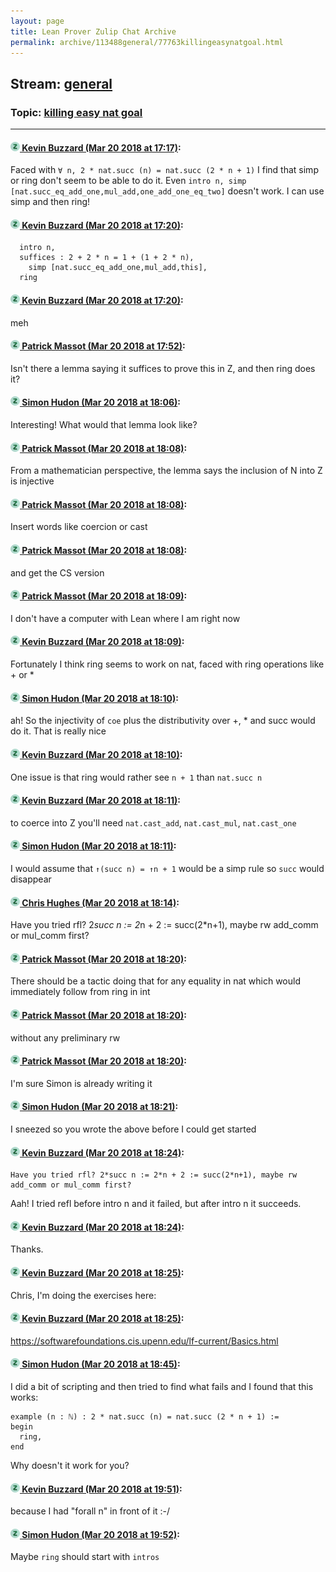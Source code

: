 ```yaml
---
layout: page
title: Lean Prover Zulip Chat Archive 
permalink: archive/113488general/77763killingeasynatgoal.html
---
```


## Stream: [general](index.html)
### Topic: [killing easy nat goal](77763killingeasynatgoal.html)

---

#### [![Click to go to Zulip](../../assets/img/zulip2.png) Kevin Buzzard (Mar 20 2018 at 17:17)](https://leanprover.zulipchat.com/#narrow/stream/113488-general/topic/killing%20easy%20nat%20goal/near/123969731):
Faced with `∀ n, 2 * nat.succ (n) = nat.succ (2 * n + 1)` I find that simp or ring don't seem to be able to do it. Even `intro n, simp [nat.succ_eq_add_one,mul_add,one_add_one_eq_two]` doesn't work. I can use simp and then ring!

#### [![Click to go to Zulip](../../assets/img/zulip2.png) Kevin Buzzard (Mar 20 2018 at 17:20)](https://leanprover.zulipchat.com/#narrow/stream/113488-general/topic/killing%20easy%20nat%20goal/near/123969887):
```
  intro n,
  suffices : 2 + 2 * n = 1 + (1 + 2 * n),
    simp [nat.succ_eq_add_one,mul_add,this], 
  ring
```

#### [![Click to go to Zulip](../../assets/img/zulip2.png) Kevin Buzzard (Mar 20 2018 at 17:20)](https://leanprover.zulipchat.com/#narrow/stream/113488-general/topic/killing%20easy%20nat%20goal/near/123969888):
meh

#### [![Click to go to Zulip](../../assets/img/zulip2.png) Patrick Massot (Mar 20 2018 at 17:52)](https://leanprover.zulipchat.com/#narrow/stream/113488-general/topic/killing%20easy%20nat%20goal/near/123971217):
Isn't there a lemma saying it suffices to prove this in Z, and then ring does it?

#### [![Click to go to Zulip](../../assets/img/zulip2.png) Simon Hudon (Mar 20 2018 at 18:06)](https://leanprover.zulipchat.com/#narrow/stream/113488-general/topic/killing%20easy%20nat%20goal/near/123971737):
Interesting! What would that lemma look like?

#### [![Click to go to Zulip](../../assets/img/zulip2.png) Patrick Massot (Mar 20 2018 at 18:08)](https://leanprover.zulipchat.com/#narrow/stream/113488-general/topic/killing%20easy%20nat%20goal/near/123971848):
From a mathematician perspective, the lemma says the inclusion of N into Z is injective

#### [![Click to go to Zulip](../../assets/img/zulip2.png) Patrick Massot (Mar 20 2018 at 18:08)](https://leanprover.zulipchat.com/#narrow/stream/113488-general/topic/killing%20easy%20nat%20goal/near/123971851):
Insert words like coercion or cast

#### [![Click to go to Zulip](../../assets/img/zulip2.png) Patrick Massot (Mar 20 2018 at 18:08)](https://leanprover.zulipchat.com/#narrow/stream/113488-general/topic/killing%20easy%20nat%20goal/near/123971854):
and get the CS version

#### [![Click to go to Zulip](../../assets/img/zulip2.png) Patrick Massot (Mar 20 2018 at 18:09)](https://leanprover.zulipchat.com/#narrow/stream/113488-general/topic/killing%20easy%20nat%20goal/near/123971878):
I don't have a computer with Lean where I am right now

#### [![Click to go to Zulip](../../assets/img/zulip2.png) Kevin Buzzard (Mar 20 2018 at 18:09)](https://leanprover.zulipchat.com/#narrow/stream/113488-general/topic/killing%20easy%20nat%20goal/near/123971881):
Fortunately I think ring seems to work on nat, faced with ring operations like + or *

#### [![Click to go to Zulip](../../assets/img/zulip2.png) Simon Hudon (Mar 20 2018 at 18:10)](https://leanprover.zulipchat.com/#narrow/stream/113488-general/topic/killing%20easy%20nat%20goal/near/123971936):
ah! So the injectivity of `coe` plus the distributivity over +, * and succ would do it. That is really nice

#### [![Click to go to Zulip](../../assets/img/zulip2.png) Kevin Buzzard (Mar 20 2018 at 18:10)](https://leanprover.zulipchat.com/#narrow/stream/113488-general/topic/killing%20easy%20nat%20goal/near/123971953):
One issue is that ring would rather see `n + 1` than `nat.succ n`

#### [![Click to go to Zulip](../../assets/img/zulip2.png) Kevin Buzzard (Mar 20 2018 at 18:11)](https://leanprover.zulipchat.com/#narrow/stream/113488-general/topic/killing%20easy%20nat%20goal/near/123971978):
to coerce into Z you'll need `nat.cast_add`, `nat.cast_mul`, `nat.cast_one`

#### [![Click to go to Zulip](../../assets/img/zulip2.png) Simon Hudon (Mar 20 2018 at 18:11)](https://leanprover.zulipchat.com/#narrow/stream/113488-general/topic/killing%20easy%20nat%20goal/near/123971979):
I would assume that `↑(succ n) = ↑n + 1` would be a simp rule so `succ` would disappear

#### [![Click to go to Zulip](../../assets/img/zulip2.png) Chris Hughes (Mar 20 2018 at 18:14)](https://leanprover.zulipchat.com/#narrow/stream/113488-general/topic/killing%20easy%20nat%20goal/near/123972132):
Have you tried rfl? 2*succ n := 2*n + 2 := succ(2*n+1), maybe rw add_comm or mul_comm first?

#### [![Click to go to Zulip](../../assets/img/zulip2.png) Patrick Massot (Mar 20 2018 at 18:20)](https://leanprover.zulipchat.com/#narrow/stream/113488-general/topic/killing%20easy%20nat%20goal/near/123972404):
There should be a tactic doing that for any equality in nat which would immediately follow from ring in int

#### [![Click to go to Zulip](../../assets/img/zulip2.png) Patrick Massot (Mar 20 2018 at 18:20)](https://leanprover.zulipchat.com/#narrow/stream/113488-general/topic/killing%20easy%20nat%20goal/near/123972415):
without any preliminary rw

#### [![Click to go to Zulip](../../assets/img/zulip2.png) Patrick Massot (Mar 20 2018 at 18:20)](https://leanprover.zulipchat.com/#narrow/stream/113488-general/topic/killing%20easy%20nat%20goal/near/123972422):
I'm sure Simon is already writing it

#### [![Click to go to Zulip](../../assets/img/zulip2.png) Simon Hudon (Mar 20 2018 at 18:21)](https://leanprover.zulipchat.com/#narrow/stream/113488-general/topic/killing%20easy%20nat%20goal/near/123972435):
I sneezed so you wrote the above before I could get started

#### [![Click to go to Zulip](../../assets/img/zulip2.png) Kevin Buzzard (Mar 20 2018 at 18:24)](https://leanprover.zulipchat.com/#narrow/stream/113488-general/topic/killing%20easy%20nat%20goal/near/123972553):
```quote
Have you tried rfl? 2*succ n := 2*n + 2 := succ(2*n+1), maybe rw add_comm or mul_comm first?
```
Aah! I tried refl before intro n and it failed, but after intro n it succeeds.

#### [![Click to go to Zulip](../../assets/img/zulip2.png) Kevin Buzzard (Mar 20 2018 at 18:24)](https://leanprover.zulipchat.com/#narrow/stream/113488-general/topic/killing%20easy%20nat%20goal/near/123972554):
Thanks.

#### [![Click to go to Zulip](../../assets/img/zulip2.png) Kevin Buzzard (Mar 20 2018 at 18:25)](https://leanprover.zulipchat.com/#narrow/stream/113488-general/topic/killing%20easy%20nat%20goal/near/123972561):
Chris, I'm doing the exercises here:

#### [![Click to go to Zulip](../../assets/img/zulip2.png) Kevin Buzzard (Mar 20 2018 at 18:25)](https://leanprover.zulipchat.com/#narrow/stream/113488-general/topic/killing%20easy%20nat%20goal/near/123972570):
https://softwarefoundations.cis.upenn.edu/lf-current/Basics.html

#### [![Click to go to Zulip](../../assets/img/zulip2.png) Simon Hudon (Mar 20 2018 at 18:45)](https://leanprover.zulipchat.com/#narrow/stream/113488-general/topic/killing%20easy%20nat%20goal/near/123973436):
I did a bit of scripting and then tried to find what fails and I found that this works: 

```
example (n : ℕ) : 2 * nat.succ (n) = nat.succ (2 * n + 1) :=
begin
  ring,
end
```

Why doesn't it work for you?

#### [![Click to go to Zulip](../../assets/img/zulip2.png) Kevin Buzzard (Mar 20 2018 at 19:51)](https://leanprover.zulipchat.com/#narrow/stream/113488-general/topic/killing%20easy%20nat%20goal/near/123976260):
because I had "forall n" in front of it :-/

#### [![Click to go to Zulip](../../assets/img/zulip2.png) Simon Hudon (Mar 20 2018 at 19:52)](https://leanprover.zulipchat.com/#narrow/stream/113488-general/topic/killing%20easy%20nat%20goal/near/123976344):
Maybe `ring` should start with `intros`

